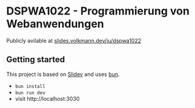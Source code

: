 # DSPWA1022 - Programmierung von Webanwendungen

Publicly avilable at [slides.volkmann.dev/iu/dspwa1022](https://slides.volkmann.dev/iu/dspwa1022)

## Getting started

This project is based on [Slidev](https://sli.dev/) and uses [bun](https://bun.sh/).

- `bun install`
- `bun run dev`
- visit http://localhost:3030
